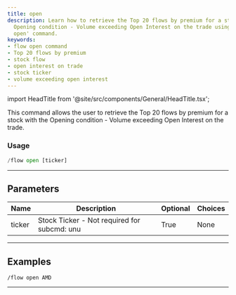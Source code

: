 ```yaml
---
title: open
description: Learn how to retrieve the Top 20 flows by premium for a stock with the
  Opening condition - Volume exceeding Open Interest on the trade using the 'flow
  open' command.
keywords:
- flow open command
- Top 20 flows by premium
- stock flow
- open interest on trade
- stock ticker
- volume exceeding open interest
---
```


import HeadTitle from '@site/src/components/General/HeadTitle.tsx';

<HeadTitle title="flow - flow: open - Telegram Reference | OpenBB Bot Docs" />

This command allows the user to retrieve the Top 20 flows by premium for a stock with the Opening condition - Volume exceeding Open Interest on the trade.

### Usage

```python wordwrap
/flow open [ticker]
```

---

## Parameters

| Name | Description | Optional | Choices |
| ---- | ----------- | -------- | ------- |
| ticker | Stock Ticker - Not required for subcmd: unu | True | None |


---

## Examples

```
/flow open AMD
```
---
